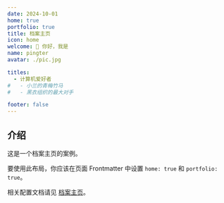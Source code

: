 ```yaml
---
date: 2024-10-01
home: true
portfolio: true
title: 档案主页
icon: home
welcome: 👋 你好，我是
name: pingter
avatar: ./pic.jpg

titles:
  - 计算机爱好者
#   - 小兰的青梅竹马
#   - 黑衣组织的最大对手

footer: false
---
```


## 介绍

这是一个档案主页的案例。

要使用此布局，你应该在页面 Frontmatter 中设置 `home: true` 和 `portfolio: true`。

相关配置文档请见 [档案主页](https://theme-hope.vuejs.press/zh/guide/blog/home.html#档案类型主页)。
